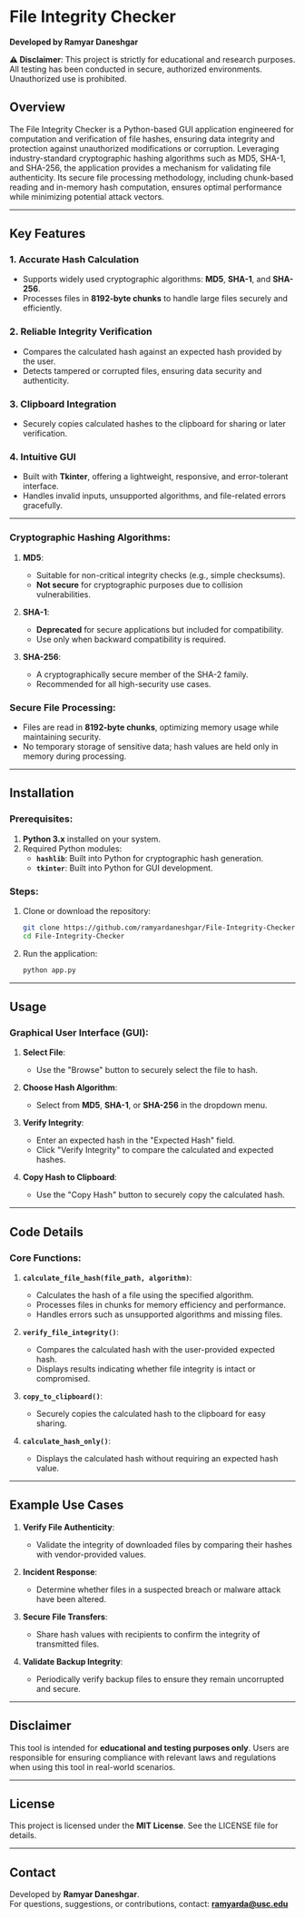  



# File Integrity Checker
**Developed by Ramyar Daneshgar**

**⚠️ Disclaimer**: This project is strictly for educational and research purposes. All testing has been conducted in secure, authorized environments. Unauthorized use is prohibited.

## Overview
The File Integrity Checker is a Python-based GUI application engineered for computation and verification of file hashes, ensuring data integrity and protection against unauthorized modifications or corruption. Leveraging industry-standard cryptographic hashing algorithms such as MD5, SHA-1, and SHA-256, the application provides a mechanism for validating file authenticity. Its secure file processing methodology, including chunk-based reading and in-memory hash computation, ensures optimal performance while minimizing potential attack vectors.



---

## Key Features
### 1. **Accurate Hash Calculation**
- Supports widely used cryptographic algorithms: **MD5**, **SHA-1**, and **SHA-256**.
- Processes files in **8192-byte chunks** to handle large files securely and efficiently.

### 2. **Reliable Integrity Verification**
- Compares the calculated hash against an expected hash provided by the user.
- Detects tampered or corrupted files, ensuring data security and authenticity.

### 3. **Clipboard Integration**
- Securely copies calculated hashes to the clipboard for sharing or later verification.

### 4. **Intuitive GUI**
- Built with **Tkinter**, offering a lightweight, responsive, and error-tolerant interface.
- Handles invalid inputs, unsupported algorithms, and file-related errors gracefully.

---


### Cryptographic Hashing Algorithms:
1. **MD5**:
   - Suitable for non-critical integrity checks (e.g., simple checksums).
   - **Not secure** for cryptographic purposes due to collision vulnerabilities.
   
2. **SHA-1**:
   - **Deprecated** for secure applications but included for compatibility.
   - Use only when backward compatibility is required.

3. **SHA-256**:
   - A cryptographically secure member of the SHA-2 family.
   - Recommended for all high-security use cases.

### Secure File Processing:
- Files are read in **8192-byte chunks**, optimizing memory usage while maintaining security.
- No temporary storage of sensitive data; hash values are held only in memory during processing.

---

## Installation
### Prerequisites:
1. **Python 3.x** installed on your system.
2. Required Python modules:
   - **`hashlib`**: Built into Python for cryptographic hash generation.
   - **`tkinter`**: Built into Python for GUI development.

### Steps:
1. Clone or download the repository:
   ```bash
   git clone https://github.com/ramyardaneshgar/File-Integrity-Checker.git
   cd File-Integrity-Checker
   ```
2. Run the application:
   ```bash
   python app.py
   ```

---

## Usage
### Graphical User Interface (GUI):
1. **Select File**:
   - Use the "Browse" button to securely select the file to hash.

2. **Choose Hash Algorithm**:
   - Select from **MD5**, **SHA-1**, or **SHA-256** in the dropdown menu.

3. **Verify Integrity**:
   - Enter an expected hash in the "Expected Hash" field.
   - Click "Verify Integrity" to compare the calculated and expected hashes.

4. **Copy Hash to Clipboard**:
   - Use the "Copy Hash" button to securely copy the calculated hash.

---

## Code Details
### Core Functions:
1. **`calculate_file_hash(file_path, algorithm)`**:
   - Calculates the hash of a file using the specified algorithm.
   - Processes files in chunks for memory efficiency and performance.
   - Handles errors such as unsupported algorithms and missing files.

2. **`verify_file_integrity()`**:
   - Compares the calculated hash with the user-provided expected hash.
   - Displays results indicating whether file integrity is intact or compromised.

3. **`copy_to_clipboard()`**:
   - Securely copies the calculated hash to the clipboard for easy sharing.

4. **`calculate_hash_only()`**:
   - Displays the calculated hash without requiring an expected hash value.

---

## Example Use Cases
1. **Verify File Authenticity**:
   - Validate the integrity of downloaded files by comparing their hashes with vendor-provided values.

2. **Incident Response**:
   - Determine whether files in a suspected breach or malware attack have been altered.

3. **Secure File Transfers**:
   - Share hash values with recipients to confirm the integrity of transmitted files.

4. **Validate Backup Integrity**:
   - Periodically verify backup files to ensure they remain uncorrupted and secure.

---

## Disclaimer
This tool is intended for **educational and testing purposes only**. Users are responsible for ensuring compliance with relevant laws and regulations when using this tool in real-world scenarios.

---

## License
This project is licensed under the **MIT License**. See the LICENSE file for details.

---

## Contact
Developed by **Ramyar Daneshgar**.  
For questions, suggestions, or contributions, contact: **ramyarda@usc.edu**
